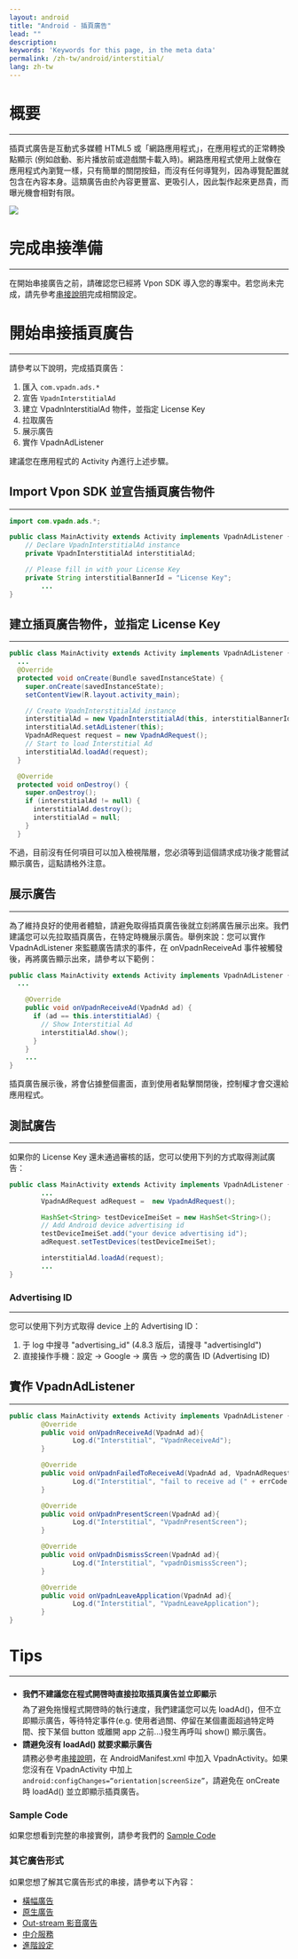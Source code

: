 ```yaml
---
layout: android
title: "Android - 插頁廣告"
lead: ""
description:
keywords: 'Keywords for this page, in the meta data'
permalink: /zh-tw/android/interstitial/
lang: zh-tw
---
```

# 概要
---
插頁式廣告是互動式多媒體 HTML5 或「網路應用程式」，在應用程式的正常轉換點顯示 (例如啟動、影片播放前或遊戲關卡載入時)。網路應用程式使用上就像在應用程式內瀏覽一樣，只有簡單的關閉按鈕，而沒有任何導覽列，因為導覽配置就包含在內容本身。這類廣告由於內容更豐富、更吸引人，因此製作起來更昂貴，而曝光機會相對有限。

![]({{site.imgurl}}/Interstitial.png)

# 完成串接準備
---
在開始串接廣告之前，請確認您已經將 Vpon SDK 導入您的專案中。若您尚未完成，請先參考[串接說明]完成相關設定。

# 開始串接插頁廣告
---
<!-- 插頁廣告的內容更加豐富精彩，因為它是需要更多不同實例化、載入和顯示步驟的 Object，而不是 View。 -->
請參考以下說明，完成插頁廣告：

1. 匯入 `com.vpadn.ads.*`
2. 宣告 `VpadnInterstitialAd`
3. 建立 VpadnInterstitialAd 物件，並指定 License Key
4. 拉取廣告
5. 展示廣告
6. 實作 VpadnAdListener

建議您在應用程式的 Activity 內進行上述步驟。

## Import Vpon SDK 並宣告插頁廣告物件
---
```java
import com.vpadn.ads.*;

public class MainActivity extends Activity implements VpadnAdListener {
    // Declare VpadnInterstitialAd instance
  	private VpadnInterstitialAd interstitialAd;

  	// Please fill in with your License Key
  	private String interstitialBannerId = "License Key";
        ...
}
```

## 建立插頁廣告物件，並指定 License Key
---
```java
public class MainActivity extends Activity implements VpadnAdListener {
  ...
  @Override
  protected void onCreate(Bundle savedInstanceState) {
    super.onCreate(savedInstanceState);
    setContentView(R.layout.activity_main);

    // Create VpadnInterstitialAd instance
    interstitialAd = new VpadnInterstitialAd(this, interstitialBannerId, "TW");
    interstitialAd.setAdListener(this);
    VpadnAdRequest request = new VpadnAdRequest();
    // Start to load Interstitial Ad
    interstitialAd.loadAd(request);
  }

  @Override
  protected void onDestroy() {
    super.onDestroy();
    if (interstitialAd != null) {
      interstitialAd.destroy();
      interstitialAd = null;
    }
  }
```

不過，目前沒有任何項目可以加入檢視階層，您必須等到這個請求成功後才能嘗試顯示廣告，這點請格外注意。

## 展示廣告
---
為了維持良好的使用者體驗，請避免取得插頁廣告後就立刻將廣告展示出來。我們建議您可以先拉取插頁廣告，在特定時機展示廣告。舉例來說：您可以實作 VpadnAdListener 來監聽廣告請求的事件，在 onVpadnReceiveAd 事件被觸發後，再將廣告顯示出來，請參考以下範例：

```java
public class MainActivity extends Activity implements VpadnAdListener {
  ...

    @Override
    public void onVpadnReceiveAd(VpadnAd ad) {
      if (ad == this.interstitialAd) {
        // Show Interstitial Ad
        interstitialAd.show();
      }
    }
    ...
}
```

插頁廣告展示後，將會佔據整個畫面，直到使用者點擊關閉後，控制權才會交還給應用程式。

## 測試廣告
---
如果你的 License Key 還未通過審核的話，您可以使用下列的方式取得測試廣告：

```java
public class MainActivity extends Activity implements VpadnAdListener {
        ...
        VpadnAdRequest adRequest =  new VpadnAdRequest();

        HashSet<String> testDeviceImeiSet = new HashSet<String>();
        // Add Android device advertising id
        testDeviceImeiSet.add("your device advertising id");
        adRequest.setTestDevices(testDeviceImeiSet);

        interstitialAd.loadAd(request);
        ...
}
```

### Advertising ID
---
您可以使用下列方式取得 device 上的 Advertising ID：

1. 于 log 中搜寻 "advertising_id" (4.8.3 版后，请搜寻 "advertisingId")
2. 直接操作手機：設定 → Google → 廣告 → 您的廣告 ID (Advertising ID)


## 實作 VpadnAdListener
---
```java
public class MainActivity extends Activity implements VpadnAdListener {
        @Override
        public void onVpadnReceiveAd(VpadnAd ad){
                Log.d("Interstitial", "VpadnReceiveAd");
        }

        @Override
        public void onVpadnFailedToReceiveAd(VpadnAd ad, VpadnAdRequest.VpadnErrorCode errCode){
                Log.d("Interstitial", "fail to receive ad (" + errCode + ")");
        }

        @Override
        public void onVpadnPresentScreen(VpadnAd ad){
                Log.d("Interstitial", "VpadnPresentScreen");
        }

        @Override
        public void onVpadnDismissScreen(VpadnAd ad){
                Log.d("Interstitial", "vpadnDismissScreen");
        }

        @Override
        public void onVpadnLeaveApplication(VpadnAd ad){
                Log.d("Interstitial", "VpadnLeaveApplication");
        }
}
```

# Tips
---

* <span style="line-height:2.5em">**我們不建議您在程式開啓時直接拉取插頁廣告並立即顯示**<br></span>
為了避免拖慢程式開啓時的執行速度，我們建議您可以先 loadAd()，但不立即顯示廣告，等待特定事件(e.g. 使用者過關、停留在某個畫面超過特定時間、按下某個 button 或離開 app 之前...)發生再呼叫 show() 顯示廣告。
* <span style="line-height:2em"> **請避免沒有 loadAd() 就要求顯示廣告** <br> </span>
請務必參考[串接說明]，在 AndroidManifest.xml 中加入 VpadnActivity。如果您沒有在 VpadnActivity 中加上 `android:configChanges=“orientation|screenSize”`，請避免在 onCreate 時 loadAd() 並立即顯示插頁廣告。

### Sample Code
如果您想看到完整的串接實例，請參考我們的 [Sample Code]

### 其它廣告形式
如果您想了解其它廣告形式的串接，請參考以下內容：

* [橫幅廣告](../banner)
* [原生廣告](../native)
* [Out-stream 影音廣告](../outstream)
* [中介服務](../mediation)
* [進階設定](../advanced)


[串接說明]: {{site.baseurl}}/zh-tw/android/integration-guide/
[Sample Code]: {{site.baseurl}}/zh-tw/android/download
[進階設定]: {{site.baseurl}}/zh-tw/android/advanced